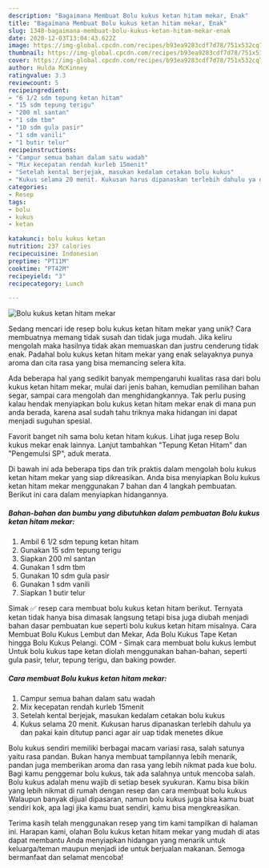 ```yaml
---
description: "Bagaimana Membuat Bolu kukus ketan hitam mekar, Enak"
title: "Bagaimana Membuat Bolu kukus ketan hitam mekar, Enak"
slug: 1348-bagaimana-membuat-bolu-kukus-ketan-hitam-mekar-enak
date: 2020-12-03T13:04:43.622Z
image: https://img-global.cpcdn.com/recipes/b93ea9283cdf7d78/751x532cq70/bolu-kukus-ketan-hitam-mekar-foto-resep-utama.jpg
thumbnail: https://img-global.cpcdn.com/recipes/b93ea9283cdf7d78/751x532cq70/bolu-kukus-ketan-hitam-mekar-foto-resep-utama.jpg
cover: https://img-global.cpcdn.com/recipes/b93ea9283cdf7d78/751x532cq70/bolu-kukus-ketan-hitam-mekar-foto-resep-utama.jpg
author: Hulda McKinney
ratingvalue: 3.3
reviewcount: 5
recipeingredient:
- "6 1/2 sdm tepung ketan hitam"
- "15 sdm tepung terigu"
- "200 ml santan"
- "1 sdm tbm"
- "10 sdm gula pasir"
- "1 sdm vanili"
- "1 butir telur"
recipeinstructions:
- "Campur semua bahan dalam satu wadah"
- "Mix kecepatan rendah kurleb 15menit"
- "Setelah kental berjejak, masukan kedalam cetakan bolu kukus"
- "Kukus selama 20 menit. Kukusan harus dipanaskan terlebih dahulu ya dan pakai kain ditutup panci agar air uap tidak menetes dikue"
categories:
- Resep
tags:
- bolu
- kukus
- ketan

katakunci: bolu kukus ketan 
nutrition: 237 calories
recipecuisine: Indonesian
preptime: "PT11M"
cooktime: "PT42M"
recipeyield: "3"
recipecategory: Lunch

---
```



![Bolu kukus ketan hitam mekar](https://img-global.cpcdn.com/recipes/b93ea9283cdf7d78/751x532cq70/bolu-kukus-ketan-hitam-mekar-foto-resep-utama.jpg)

Sedang mencari ide resep bolu kukus ketan hitam mekar yang unik? Cara membuatnya memang tidak susah dan tidak juga mudah. Jika keliru mengolah maka hasilnya tidak akan memuaskan dan justru cenderung tidak enak. Padahal bolu kukus ketan hitam mekar yang enak selayaknya punya aroma dan cita rasa yang bisa memancing selera kita.

Ada beberapa hal yang sedikit banyak mempengaruhi kualitas rasa dari bolu kukus ketan hitam mekar, mulai dari jenis bahan, kemudian pemilihan bahan segar, sampai cara mengolah dan menghidangkannya. Tak perlu pusing kalau hendak menyiapkan bolu kukus ketan hitam mekar enak di mana pun anda berada, karena asal sudah tahu triknya maka hidangan ini dapat menjadi suguhan spesial.

Favorit banget nih sama bolu ketan hitam kukus. Lihat juga resep Bolu kukus mekar enak lainnya. Lanjut tambahkan &#34;Tepung Ketan Hitam&#34; dan &#34;Pengemulsi SP&#34;, aduk merata.


Di bawah ini ada beberapa tips dan trik praktis dalam mengolah bolu kukus ketan hitam mekar yang siap dikreasikan. Anda bisa menyiapkan Bolu kukus ketan hitam mekar menggunakan 7 bahan dan 4 langkah pembuatan. Berikut ini cara dalam menyiapkan hidangannya.

<!--inarticleads1-->

##### Bahan-bahan dan bumbu yang dibutuhkan dalam pembuatan Bolu kukus ketan hitam mekar:

1. Ambil 6 1/2 sdm tepung ketan hitam
1. Gunakan 15 sdm tepung terigu
1. Siapkan 200 ml santan
1. Gunakan 1 sdm tbm
1. Gunakan 10 sdm gula pasir
1. Gunakan 1 sdm vanili
1. Siapkan 1 butir telur


Simak ✅ resep cara membuat bolu kukus ketan hitam berikut. Ternyata ketan tidak hanya bisa dimasak langsung tetapi bisa juga diubah menjadi bahan dasar pembuatan kue seperti bolu kukus ketan hitam misalnya. Cara Membuat Bolu Kukus Lembut dan Mekar, Ada Bolu Kukus Tape Ketan hingga Bolu Kukus Pelangi. COM - Simak cara membuat bolu kukus lembut Untuk bolu kukus tape ketan diolah menggunakan bahan-bahan, seperti gula pasir, telur, tepung terigu, dan baking powder. 

<!--inarticleads2-->

##### Cara membuat Bolu kukus ketan hitam mekar:

1. Campur semua bahan dalam satu wadah
1. Mix kecepatan rendah kurleb 15menit
1. Setelah kental berjejak, masukan kedalam cetakan bolu kukus
1. Kukus selama 20 menit. Kukusan harus dipanaskan terlebih dahulu ya dan pakai kain ditutup panci agar air uap tidak menetes dikue


Bolu kukus sendiri memiliki berbagai macam variasi rasa, salah satunya yaitu rasa pandan. Bukan hanya membuat tampilannya lebih menarik, pandan juga memberikan aroma dan rasa yang lebih nikmat pada kue bolu. Bagi kamu penggemar bolu kukus, tak ada salahnya untuk mencoba salah. Bolu kukus adalah menu wajib di setiap besek syukuran. Kamu bisa bikin yang lebih nikmat di rumah dengan resep dan cara membuat bolu kukus Walaupun banyak dijual dipasaran, namun bolu kukus juga bisa kamu buat sendiri kok, apa lagi jika kamu buat sendiri, kamu bisa mengkreasikan. 

Terima kasih telah menggunakan resep yang tim kami tampilkan di halaman ini. Harapan kami, olahan Bolu kukus ketan hitam mekar yang mudah di atas dapat membantu Anda menyiapkan hidangan yang menarik untuk keluarga/teman maupun menjadi ide untuk berjualan makanan. Semoga bermanfaat dan selamat mencoba!
